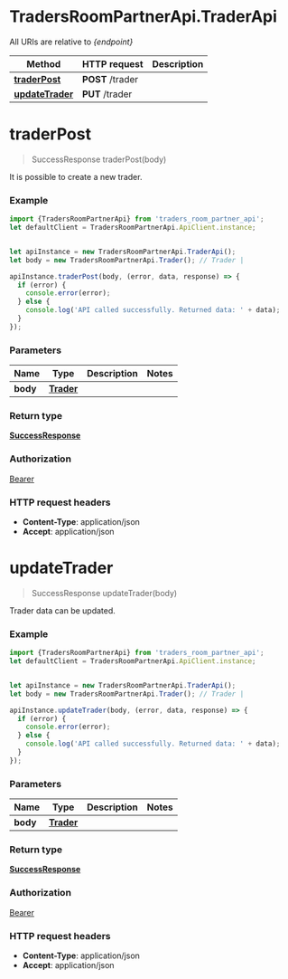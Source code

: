 # TradersRoomPartnerApi.TraderApi

All URIs are relative to *{endpoint}*

Method | HTTP request | Description
------------- | ------------- | -------------
[**traderPost**](TraderApi.md#traderPost) | **POST** /trader | 
[**updateTrader**](TraderApi.md#updateTrader) | **PUT** /trader | 

<a name="traderPost"></a>
# **traderPost**
> SuccessResponse traderPost(body)



It is possible to create a new trader.

### Example
```javascript
import {TradersRoomPartnerApi} from 'traders_room_partner_api';
let defaultClient = TradersRoomPartnerApi.ApiClient.instance;


let apiInstance = new TradersRoomPartnerApi.TraderApi();
let body = new TradersRoomPartnerApi.Trader(); // Trader | 

apiInstance.traderPost(body, (error, data, response) => {
  if (error) {
    console.error(error);
  } else {
    console.log('API called successfully. Returned data: ' + data);
  }
});
```

### Parameters

Name | Type | Description  | Notes
------------- | ------------- | ------------- | -------------
 **body** | [**Trader**](Trader.md)|  | 

### Return type

[**SuccessResponse**](SuccessResponse.md)

### Authorization

[Bearer](../README.md#Bearer)

### HTTP request headers

 - **Content-Type**: application/json
 - **Accept**: application/json

<a name="updateTrader"></a>
# **updateTrader**
> SuccessResponse updateTrader(body)



Trader data can be updated.

### Example
```javascript
import {TradersRoomPartnerApi} from 'traders_room_partner_api';
let defaultClient = TradersRoomPartnerApi.ApiClient.instance;


let apiInstance = new TradersRoomPartnerApi.TraderApi();
let body = new TradersRoomPartnerApi.Trader(); // Trader | 

apiInstance.updateTrader(body, (error, data, response) => {
  if (error) {
    console.error(error);
  } else {
    console.log('API called successfully. Returned data: ' + data);
  }
});
```

### Parameters

Name | Type | Description  | Notes
------------- | ------------- | ------------- | -------------
 **body** | [**Trader**](Trader.md)|  | 

### Return type

[**SuccessResponse**](SuccessResponse.md)

### Authorization

[Bearer](../README.md#Bearer)

### HTTP request headers

 - **Content-Type**: application/json
 - **Accept**: application/json

